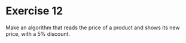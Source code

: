 # Exercise 12

Make an algorithm that reads the price of a product and shows its new price, with a 5% discount.
